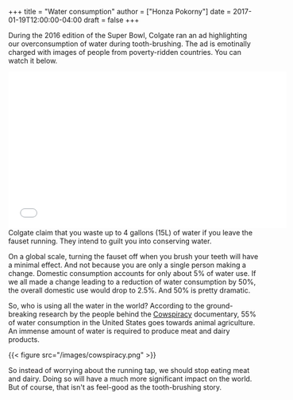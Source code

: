 +++
title = "Water consumption"
author = ["Honza Pokorny"]
date = 2017-01-19T12:00:00-04:00
draft = false
+++

During the 2016 edition of the Super Bowl, Colgate ran an ad highlighting our
overconsumption of water during tooth-brushing.  The ad is emotinally charged
with images of people from poverty-ridden countries.  You can watch it below.

<iframe width="560" height="315" src="<https://www.youtube.com/embed/IS4lGnGfHTw>" frameborder="0" allowfullscreen="true"></iframe>Colgate claim that you waste up to 4 gallons (15L) of water if you leave the
fauset running.  They intend to guilt you into conserving water.

On a global scale, turning the fauset off when you brush your teeth will have a
minimal effect.  And not because you are only a single person making a change.
Domestic consumption accounts for only about 5% of water use.  If we all made a
change leading to a reduction of water consumption by 50%, the overall domestic
use would drop to 2.5%.  And 50% is pretty dramatic.

So, who is using all the water in the world?  According to the ground-breaking
research by the people behind the [Cowspiracy](http://www.cowspiracy.com/) documentary, 55% of water
consumption in the United States goes towards animal agriculture.  An immense
amount of water is required to produce meat and dairy products.

{{< figure src="/images/cowspiracy.png" >}}

So instead of worrying about the running tap, we should stop eating meat and
dairy.  Doing so will have a much more significant impact on the world.  But of
course, that isn't as feel-good as the tooth-brushing story.
